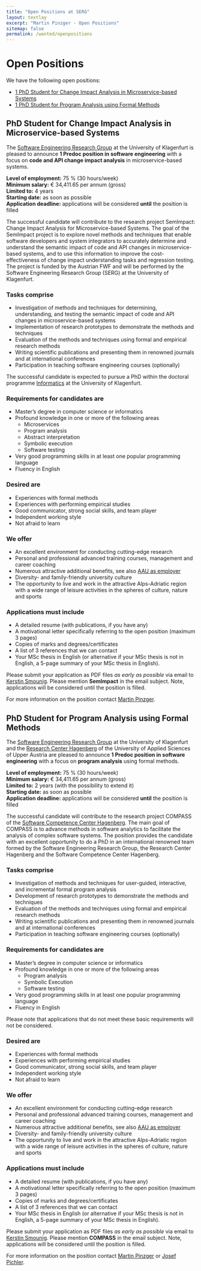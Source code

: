 ```yaml
---
title: "Open Positions at SERG"
layout: textlay
excerpt: "Martin Pinzger - Open Positions"
sitemap: false
permalink: /wanted/openpositions
---
```


# Open Positions
We have the following open positions:
* [1 PhD Student for Change Impact Analysis in Microservice-based Systems](#phd-student-for-change-impact-analysis-in-microservice-based-systems)
* [1 PhD Student for Program Analysis using Formal Methods](#phd-student-for-program-analysis-using-formal-methods)


## PhD Student for Change Impact Analysis in Microservice-based Systems ##

The [Software Engineering Research Group](https://www.aau.at/en/isys/serg) at the University of Klagenfurt is pleased to announce **1 Predoc position in software engineering** with a focus on **code and API change impact analysis** in microservice-based systems. 
 
**Level of employment:** 75 % (30 hours/week)<br/>
**Minimum salary:** € 34,411.65 per annum (gross)<br/>
**Limited to:** 4 years<br/>
**Starting date:** as soon as possible<br/>
**Application deadline:** applications will be considered **until** the position  is filled<br/>

The successful candidate will contribute to the research project SemImpact: Change Impact Analysis for Microservice-based Systems. The goal of the SemImpact project is to explore novel methods and techniques that enable software developers and system integrators to accurately determine and understand the semantic impact of code and API changes in microservice-based systems, and to use this information to improve the cost-effectiveness of change impact understanding tasks and regression testing. The project is funded by the Austrian FWF and will be performed by the Software Engineering Research Group (SERG) at the University of Klagenfurt. 

### Tasks comprise
* Investigation of methods and techniques for determining, understanding, and testing the semantic impact of code and API changes in microservice-based systems
* Implementation of research prototypes to demonstrate the methods and techniques 
* Evaluation of the methods and techniques using formal and empirical research methods
* Writing scientific publications and presenting them in renowned journals and at international conferences
* Participation in teaching software engineering courses (optionally)

The successful candidate is expected to pursue a PhD within the doctoral programme [Informatics](https://www.aau.at/en/doctoral-programme/prospective-doctoral-students/thematic-doctoral-programmes/informatics/) at the University of Klagenfurt.

### Requirements for candidates are
* Master’s degree in computer science or informatics
* Profound knowledge in one or more of the following areas
   * Microservices
   * Program analysis
   * Abstract interpretation
   * Symbolic execution
   * Software testing
* Very good programming skills in at least one popular programming language 
* Fluency in English 

### Desired are
* Experiences with formal methods
* Experiences with performing empirical studies
* Good communicator, strong social skills, and team player
* Independent working style
* Not afraid to learn

### We offer
* An excellent environment for conducting cutting-edge research
* Personal and professional advanced training courses, management and career coaching
* Numerous attractive additional benefits, see also [AAU as employer](https://jobs.aau.at/en/the-university-as-employer/)
* Diversity- and family-friendly university culture
* The opportunity to live and work in the attractive Alps-Adriatic region with a wide range of leisure activities in the spheres of culture, nature and sports 

### Applications must include
* A detailed resume (with publications, if you have any)
* A motivational letter specifically referring to the open position (maximum 3 pages)
* Copies of marks and degrees/certificates
* A list of 3 references that we can contact
* Your MSc thesis in English (or alternative if your MSc thesis is not in English, a 5-page summary of your MSc thesis in English).

Please submit your application as PDF files *as early as possible* via email to [Kerstin Smounig](mailto:kerstin.smounig@aau.at). Please mention **SemImpact** in the email subject. Note, applications will be considered until the position is filled.

For more information on the position contact [Martin Pinzger](/). 


## PhD Student for Program Analysis using Formal Methods ##

The [Software Engineering Research Group](https://www.aau.at/en/isys/serg) at the University of Klagenfurt and the [Research Center Hagenberg](https://www.fh-ooe.at/en/hagenberg-campus) of the University of Applied Sciences of Upper Austria are pleased to announce **1 Predoc position in software engineering** with a focus on **program analysis** using formal methods. 

**Level of employment:** 75 % (30 hours/week)<br/>
**Minimum salary:** € 34,411.65 per annum (gross)<br/>
**Limited to:** 2 years (with the possibility to extend it)<br/>
**Starting date:** as soon as possible<br/>
**Application deadline:** applications will be considered **until** the position  is filled<br/>

The successful candidate will contribute to the research project COMPASS of the [Software Competence Center Hagenberg](https://www.scch.at/). The main goal of COMPASS is to advance methods in software analytics to facilitate the analysis of complex software systems. The position provides the candidate with an excellent opportunity to do a PhD in an international renowned team formed by the Software Engineering Research Group, the Research Center Hagenberg and the Software Competence Center Hagenberg.

### Tasks comprise 
* Investigation of methods and techniques for user-guided, interactive, and incremental formal program analysis 
* Development of research prototypes to demonstrate the methods and techniques 
* Evaluation of the methods and techniques using formal and empirical research methods
* Writing scientific publications and presenting them in renowned journals and at international conferences
* Participation in teaching software engineering courses (optionally)

### Requirements for candidates are
* Master’s degree in computer science or informatics
* Profound knowledge in one or more of the following areas
   * Program analysis
   * Symbolic Execution 
   * Software testing
* Very good programming skills in at least one popular programming language 
* Fluency in English 

Please note that applications that do not meet these basic requirements will not be considered.

### Desired are
* Experiences with formal methods
* Experiences with performing empirical studies
* Good communicator, strong social skills, and team player
* Independent working style
* Not afraid to learn

### We offer
* An excellent environment for conducting cutting-edge research
* Personal and professional advanced training courses, management and career coaching
* Numerous attractive additional benefits, see also [AAU as employer](https://jobs.aau.at/en/the-university-as-employer/)
* Diversity- and family-friendly university culture
* The opportunity to live and work in the attractive Alps-Adriatic region with a wide range of leisure activities in the spheres of culture, nature and sports 

### Applications must include
* A detailed resume (with publications, if you have any)
* A motivational letter specifically referring to the open position (maximum 3 pages)
* Copies of marks and degrees/certificates
* A list of 3 references that we can contact
* Your MSc thesis in English (or alternative if your MSc thesis is not in English, a 5-page summary of your MSc thesis in English).

Please submit your application as PDF files *as early as possible* via email to [Kerstin Smounig](mailto:kerstin.smounig@aau.at). Please mention **COMPASS** in the email subject. Note, applications will be considered until the position is filled.

For more information on the position contact [Martin Pinzger](/) or [Josef Pichler](https://pure.fh-ooe.at/de/persons/josef-pichler). 


